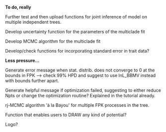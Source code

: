 **To do, really**

Further test and then upload functions for joint inference of model on multiple independent trees.

Develop uncertainty function for the parameters of the multiclade fit

Develop MCMC algorithm for the multiclade fit

Develop/check functions for incorporating standard error in trait data?


**Less pressure...**

Generate error message when stat. distrib. does not converge to 0 at the bounds in FPK --> check 99% HPD and suggest to use lnL_BBMV instead with bounds further apart.

Generate helpful message if optimization failed, suggesting to either reduce Npts or change the optimization routine? Explained in the tutorial already.

rj-MCMC algorithm 'à la Bayou' for multiple FPK processes in the tree.

Function that enables users to DRAW any kind of potential?

Logo?
